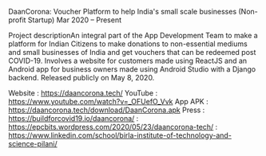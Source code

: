 DaanCorona: Voucher Platform to help India's small scale businesses (Non-profit Startup)
Mar 2020 – Present

Project descriptionAn integral part of the App Development Team to make a platform for Indian Citizens to make donations to non-essential mediums and small businesses of India and get vouchers that can be redeemed post COVID-19. Involves a website for customers made using ReactJS and an Android app for business owners made using Android Studio with a Django backend. Released publicly on May 8, 2020.

Website : https://daancorona.tech/
YouTube : https://www.youtube.com/watch?v=_OFUefO_Vvk
App APK : https://daancorona.tech/download/DaanCorona.apk
Press : https://buildforcovid19.io/daancorona/
: https://epcbits.wordpress.com/2020/05/23/daancorona-tech/
: https://www.linkedin.com/school/birla-institute-of-technology-and-science-pilani/
